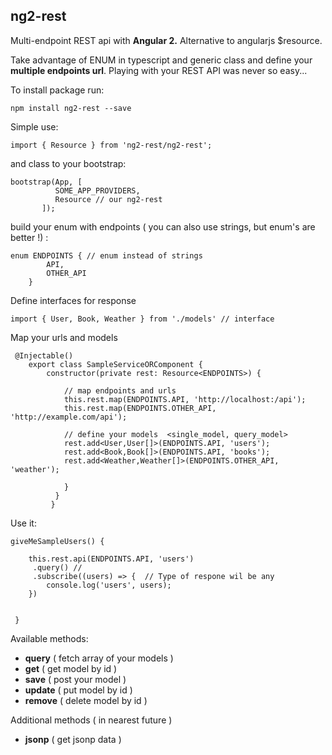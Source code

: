 ## ng2-rest ##

Multi-endpoint REST api with **Angular 2.** Alternative to angularjs $resource.

Take advantage of ENUM in typescript and generic class and
define your **multiple endpoints url**. Playing with your REST
API was never so easy...



To install package run:

    npm install ng2-rest --save




Simple use:


    import { Resource } from 'ng2-rest/ng2-rest';
    
and class to your bootstrap:

    bootstrap(App, [
              SOME_APP_PROVIDERS, 
              Resource // our ng2-rest
           ]);

build your enum with endpoints ( you can also use strings, but enum's are better !) :
	
    enum ENDPOINTS { // enum instead of strings
    	    API,
    	    OTHER_API
    	}


Define interfaces for response

    import { User, Book, Weather } from './models' // interface

Map your urls and models
   
     @Injectable()
        export class SampleServiceORComponent {
            constructor(private rest: Resource<ENDPOINTS>) {
            
	            // map endpoints and urls
	            this.rest.map(ENDPOINTS.API, 'http://localhost:/api');
				this.rest.map(ENDPOINTS.OTHER_API, 'http://example.com/api');
				
				// define your models  <single_model, query_model>
                rest.add<User,User[]>(ENDPOINTS.API, 'users'); 
                rest.add<Book,Book[]>(ENDPOINTS.API, 'books'); 
                rest.add<Weather,Weather[]>(ENDPOINTS.OTHER_API, 'weather'); 
                
                }
              }
             }

Use it:
		

    giveMeSampleUsers() {
    
 		this.rest.api(ENDPOINTS.API, 'users')
		 .query() // 
		 .subscribe((users) => {  // Type of respone wil be any 
            console.log('users', users);
        })
        
        
     }
		

Available methods:
- **query** ( fetch array of your models )
- **get** ( get model by id )
- **save** ( post your model )
- **update** ( put model by id )
- **remove** ( delete model by id )
    
Additional methods ( in nearest future )
- **jsonp** ( get jsonp data )
    

